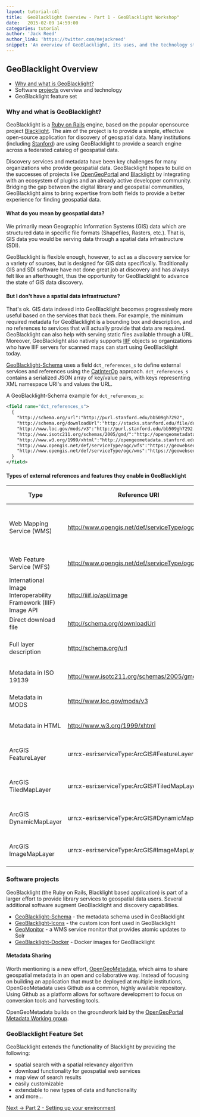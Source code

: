 ```yaml
---
layout: tutorial-c4l
title:  GeoBlacklight Overview - Part 1 - GeoBlacklight Workshop"
date:   2015-02-09 14:59:00
categories: tutorial
author: 'Jack Reed'
author_link: 'https://twitter.com/mejackreed'
snippet: 'An overview of GeoBlacklight, its uses, and the technology stack. Created as part of a tutorial series given in a GeoBlacklight Workshop'
---
```


## GeoBlacklight Overview
  - [Why and what is GeoBlacklight?](#why-and-what-is-geoblacklight?)
  - Software [projects][geoblacklightproject] overview and technology 
  - GeoBlacklight feature set
  
### Why and what is GeoBlacklight?

GeoBlacklight is a [Ruby on Rails](http://rubyonrails.org) engine, based on the popular opensource project [Blacklight](http://projectblacklight.org/). The aim of the project is to provide a simple, effective open-source application for discovery of geospatial data. Many institutions (including [Stanford](https://earthworks.stanford.edu)) are using GeoBlacklight to provide a search engine across a federated catalog of geospatial data.

Discovery services and metadata have been key challenges for many organizations who provide geospatial data. GeoBlacklight hopes to build on the successes of projects like [OpenGeoPortal](http://opengeoportal.org) and [Blacklight](http://projectblacklight.org/) by integrating with an ecosystem of plugins and an already active developper community. Bridging the gap between the digital library and geospatial communities, GeoBlacklight aims to bring expertise from both fields to provide a better experience for finding geospatial data.


#### What do you mean by geospatial data?

We primarily mean Geographic Information Systems (GIS) data which are structured data in specific file formats (Shapefiles, Rasters, etc.). That is, GIS data you would be serving data through a spatial data infrastructure (SDI).

GeoBlacklight is flexible enough, however, to act as a discovery service for a variety of sources, but is designed for GIS data specifically.  Traditionally GIS and SDI software have not done great job at discovery and has always felt like an afterthought, thus the opportunity for GeoBlacklight to advance the state of GIS data discovery.

#### But I don't have a spatial data infrastructure?

That's ok. GIS data indexed into GeoBlacklight becomes progressively more useful based on the services that back them. For example, the minimum required metadata for GeoBlacklight is a bounding box and description, and no references to services that will actually provide that data are required. GeoBlacklight can also help with serving static files available through a URL. Moreover, GeoBlacklight also natively supports [IIIF](http://iiif.io/) objects so organizations who have IIIF servers for scanned maps can start using GeoBlacklight today.

[GeoBlacklight-Schema][geoblacklightschema] uses a field `dct_references_s` to define external services and references using the [CatInterOp](https://github.com/OSGeo/Cat-Interop) approach. `dct_references_s` contains a  serialized JSON array of key/value pairs, with keys representing XML namespace URI's and values the URL.

A GeoBlacklight-Schema example for `dct_references_s`:

```xml
<field name="dct_references_s">
  {
    "http://schema.org/url":"http://purl.stanford.edu/bb509gh7292",
    "http://schema.org/downloadUrl":"http://stacks.stanford.edu/file/druid:bb509gh7292/data.zip",
    "http://www.loc.gov/mods/v3":"http://purl.stanford.edu/bb509gh7292.mods",
    "http://www.isotc211.org/schemas/2005/gmd/":"http://opengeometadata.stanford.edu/metadata/edu.stanford.purl/druid:bb509gh7292/iso19139.xml",
    "http://www.w3.org/1999/xhtml":"http://opengeometadata.stanford.edu/metadata/edu.stanford.purl/druid:bb509gh7292/default.html",
    "http://www.opengis.net/def/serviceType/ogc/wfs":"https://geowebservices-restricted.stanford.edu/geoserver/wfs",
    "http://www.opengis.net/def/serviceType/ogc/wms":"https://geowebservices-restricted.stanford.edu/geoserver/wms"
  }
</field>
```

#### Types of external references and features they enable in GeoBlacklight

Type | Reference URI | Enables in GeoBlacklight
---- | ------------- | ------------------------
Web Mapping Service (WMS) | http://www.opengis.net/def/serviceType/ogc/wms | Layer preview, layer preview feature inspection, downloads (vector: KMZ, raster: GeoTIFF)
Web Feature Service (WFS) | http://www.opengis.net/def/serviceType/ogc/wfs | Vector downloads in GeoJSON and Shapefile
International Image Interoperability Framework (IIIF) Image API | http://iiif.io/api/image | Image viewer using [Leaflet-IIIF](https://github.com/mejackreed/Leaflet-IIIF)
Direct download file | http://schema.org/downloadUrl | Direct file download feature
Full layer description | http://schema.org/url | Further descriptive information about layer
Metadata in ISO 19139 | http://www.isotc211.org/schemas/2005/gmd/ | Structured metadata in ISO format
Metadata in MODS | http://www.loc.gov/mods/v3 | Structured metadata in MODS format
Metadata in HTML | http://www.w3.org/1999/xhtml | Structured metadata in HTML format
ArcGIS FeatureLayer | urn:x-esri:serviceType:ArcGIS#FeatureLayer| Previewing of ArcGIS FeatureLayer Service
ArcGIS TiledMapLayer | urn:x-esri:serviceType:ArcGIS#TiledMapLayer | Previewing of ArcGIS TiledMapLayer Service
ArcGIS DynamicMapLayer | urn:x-esri:serviceType:ArcGIS#DynamicMapLayer | Previewing of ArcGIS DynamicMapLayer Service
ArcGIS ImageMapLayer | urn:x-esri:serviceType:ArcGIS#ImageMapLayer | Previewing of ArcGIS ImageMapLayer Service

### Software projects

GeoBlacklight (the Ruby on Rails, Blacklight based application) is part of a larger effort to provide library services to geospatial data users. Several additional software augment GeoBlacklight and discovery capabilities.

 - [GeoBlacklight-Schema](https://github.com/geoblacklight/geoblacklight-schema) - the metadata schema used in GeoBlacklight
 - [GeoBlacklight-Icons](https://github.com/geoblacklight/geoblacklight-icons) - the custom icon font used in GeoBlacklight
 - [GeoMonitor](https://github.com/geoblacklight/geomonitor) - a WMS service monitor that provides atomic updates to Solr
 - [GeoBlacklight-Docker](https://github.com/geoblacklight/geoblacklight-docker) - Docker images for GeoBlacklight

#### Metadata Sharing

Worth mentioning is a new effort, [OpenGeoMetadata](https://github.com/OpenGeoMetadata), which aims to share geospatial metadata in an open and collaborative way. Instead of focusing on building an application that must be deployed at multiple institutions, OpenGeoMetadata uses Github as a common, highly available repository. Using Github as a platform allows for software development to focus on conversion tools and harvesting tools.

OpenGeoMetadata builds on the groundwork laid by the [OpenGeoPortal Metadata Working group](http://opengeoportal.org/working-groups/metadata/).

### GeoBlacklight Feature Set

GeoBlacklight extends the functionality of Blacklight by providing the following:

 - spatial search with a spatial relevancy algorithm
 - download functionality for geospatial web services
 - map view of search results
 - easily customizable
 - extendable to new types of data and functionality
 - and more...
 
<div class='flash-notice'> 
  <a href="{% post_url 2015-02-09-setting-up-your-environment %}">Next → Part 2 - Setting up your environment</a>
</div>

[geoblacklight]:        http://geoblacklight.org
[geoblacklightproject]: /projects/geoblacklight
[geoblacklightschema]:  https://github.com/geoblacklight/geoblacklight-schema
